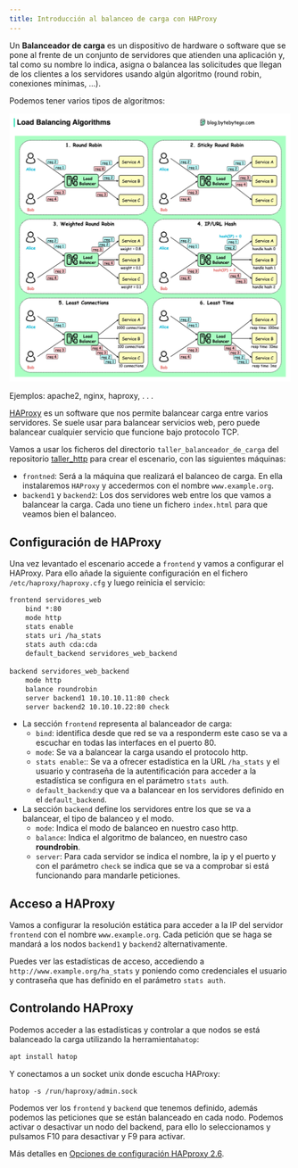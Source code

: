```yaml
---
title: Introducción al balanceo de carga con HAProxy
---
```


Un **Balanceador de carga** es un dispositivo de hardware o software que se pone al frente de un conjunto de servidores que atienden una aplicación y, tal como su nombre lo indica, asigna o balancea las solicitudes que llegan de los clientes a los servidores usando algún algoritmo (round robin, conexiones mínimas, ...).

Podemos tener varios tipos de algoritmos:

![ ](img/lb.jpg)

Ejemplos: apache2, nginx, haproxy, . . .

[HAProxy](https://www.haproxy.org/) es un software que nos permite balancear carga entre varios servidores. Se suele usar para balancear servicios web, pero puede balancear cualquier servicio que funcione bajo protocolo TCP.

Vamos a usar los ficheros del directorio `taller_balanceador_de_carga` del repositorio [taller_http](https://github.com/josedom24/taller_http) para crear el escenario, con las siguientes máquinas:

* `frontned`: Será a la máquina que realizará el balanceo de carga. En ella instalaremos `HAProxy` y accedermos con el nombre `www.example.org`.
* `backend1` y `backend2`: Los dos servidores web entre los que vamos a balancear la carga. Cada uno tiene un fichero `index.html` para que veamos bien el balanceo.

## Configuración de HAProxy

Una vez levantado el escenario accede a `frontend` y vamos a configurar el HAProxy. Para ello añade la siguiente configuración en el fichero `/etc/haproxy/haproxy.cfg` y luego reinicia el servicio:

```
frontend servidores_web
	bind *:80 
	mode http
	stats enable
	stats uri /ha_stats
	stats auth cda:cda
	default_backend servidores_web_backend

backend servidores_web_backend
	mode http
	balance roundrobin
	server backend1 10.10.10.11:80 check
	server backend2 10.10.10.22:80 check
```

* La sección `frontend` representa al balanceador de carga:
    * `bind`: identifica desde que red se va a responderm este caso se va a escuchar en todas las interfaces en el puerto 80.
    * `mode`: Se va a balancear la carga usando el protocolo http.
    * `stats enable`:: Se va a ofrecer estadística en la URL `/ha_stats` y el usuario y contraseña de la autentificación para acceder a la estadística se configura en el parámetro `stats auth`.
    * `default_backend`:y que va a balancear en los servidores definido en el `default_backend`.
* La sección `backend` define los servidores entre los que se va a balancear, el tipo de balanceo y el modo.
	* `mode`: Indica el modo de balanceo en nuestro caso http.
	* `balance`: Indica el algoritmo de balanceo, en nuestro caso **roundrobin**.
	* `server`: Para cada servidor se indica el nombre, la ip y el puerto y con el parámetro `check` se indica que se va a comprobar si está funcionando para mandarle peticiones.


## Acceso a HAProxy

Vamos a configurar la resolución estática para acceder a la IP del servidor `frontend` con el nombre `www.example.org`. Cada petición que se haga se mandará a los nodos `backend1` y `backend2` alternativamente.

Puedes ver las estadísticas de acceso, accediendo a `http://www.example.org/ha_stats` y poniendo como credenciales el usuario y contraseña que has definido en el parámetro `stats auth`.

## Controlando HAProxy

Podemos acceder a las estadísticas y controlar a que nodos se está balanceado la carga utilizando la herramienta`hatop`:

```bash
apt install hatop
```

Y conectamos a un socket unix donde escucha HAProxy:

```
hatop -s /run/haproxy/admin.sock
```

Podemos ver los `frontend` y `backend` que tenemos definido, además podemos las peticiones que se están balanceado en cada nodo. Podemos activar o desactivar un nodo del backend, para ello lo seleccionamos y pulsamos F10 para desactivar y F9 para activar.

Más detalles en [Opciones de configuración HAPproxy 2.6](https://docs.haproxy.org/2.6/configuration.html).
